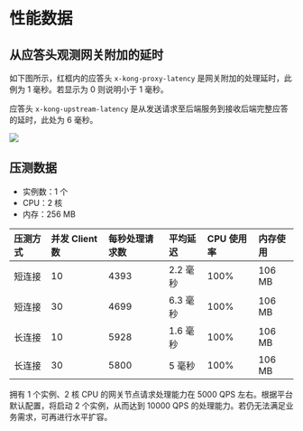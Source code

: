 # 性能数据

## 从应答头观测网关附加的延时

如下图所示，红框内的应答头 `x-kong-proxy-latency` 是网关附加的处理延时，此例为 1 毫秒。若显示为 0 则说明小于 1 毫秒。

应答头 `x-kong-upstream-latency` 是从发送请求至后端服务到接收后端完整应答的延时，此处为 6 毫秒。

![](https://terminus-paas.oss-cn-hangzhou.aliyuncs.com/paas-doc/2021/08/18/fe715e34-efde-4bed-b641-778c376c6187.png)


## 压测数据

* 实例数：1 个
* CPU：2 核
* 内存：256 MB

| 压测方式 | 并发 Client 数 | 每秒处理请求数 | 平均延迟 | CPU 使用率 | 内存使用 |
| :------- | :------------- | :------------- | :------- | :--------- | :------- |
| 短连接   | 10             | 4393           | 2.2 毫秒 | 100%       | 106 MB   |
| 短连接   | 30             | 4699           | 6.3 毫秒 | 100%       | 106 MB   |
| 长连接   | 10             | 5928           | 1.6 毫秒 | 100%       | 106 MB   |
| 长连接   | 30             | 5800           | 5 毫秒   | 100%       | 106 MB   |

拥有 1 个实例、2 核 CPU 的网关节点请求处理能力在 5000 QPS 左右。根据平台默认配置，将启动 2 个实例，从而达到 10000 QPS 的处理能力。若仍无法满足业务需求，可再进行水平扩容。
